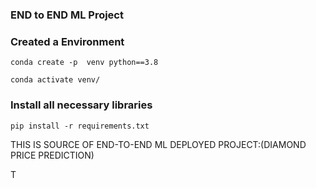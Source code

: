 ### END to END ML Project




### Created a Environment


```
conda create -p  venv python==3.8

conda activate venv/

```

### Install all necessary libraries

```
pip install -r requirements.txt

```
THIS IS SOURCE OF END-TO-END ML DEPLOYED PROJECT:(DIAMOND PRICE PREDICTION)

T
